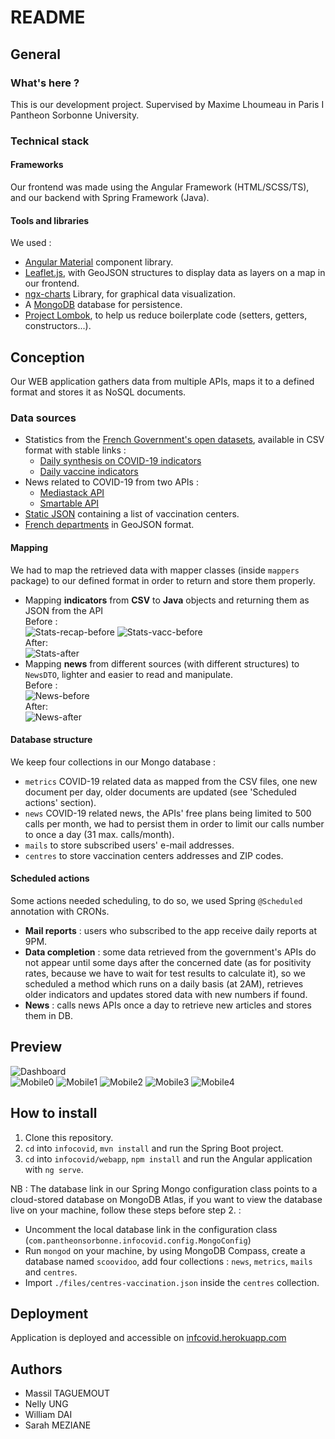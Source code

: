 # README #

## General ##

### What's here ? ###

This is our development project. Supervised by Maxime Lhoumeau in Paris I Pantheon Sorbonne University.

### Technical stack ###

#### Frameworks ####

Our frontend was made using the Angular Framework (HTML/SCSS/TS), and our backend with Spring Framework (Java).

#### Tools and libraries ####

We used :

* [Angular Material](https://material.angular.io/) component library.  
* [Leaflet.js](https://leafletjs.com/), with GeoJSON structures to display data as layers on a map in our frontend.  
* [ngx-charts](https://github.com/swimlane/ngx-charts) Library, for graphical data visualization.  
* A [MongoDB](https://www.mongodb.com/fr) database for persistence.  
* [Project Lombok](https://projectlombok.org/), to help us reduce boilerplate code (setters, getters, constructors...).


## Conception ##

Our WEB application gathers data from multiple APIs, maps it to a defined format and stores it as NoSQL documents.

### Data sources ###

* Statistics from the [French Government's open datasets](data.gouv.fr), available in CSV format with stable links :
    * [Daily synthesis on COVID-19 indicators](https://www.data.gouv.fr/fr/datasets/synthese-des-indicateurs-de-suivi-de-lepidemie-covid-19/)
    * [Daily vaccine indicators](https://www.data.gouv.fr/fr/datasets/donnees-relatives-aux-personnes-vaccinees-contre-la-covid-19-1/)
* News related to COVID-19 from two APIs :
    * [Mediastack API](https://mediastack.com/)
    * [Smartable API](https://rapidapi.com/SmartableAI/api/coronavirus-smartable)
* [Static JSON](https://www.data.gouv.fr/fr/datasets/lieux-de-vaccination-contre-la-covid-19/) containing a list
  of vaccination centers.
* [French departments](https://github.com/gregoiredavid/france-geojson) in GeoJSON format.

#### Mapping ###

We had to map the retrieved data with mapper classes (inside `mappers` package) to our defined format in order to return 
and store them properly.  

* Mapping **indicators** from **CSV** to **Java** objects and returning them as JSON from the API  
  Before :  
    ![Stats-recap-before](files/img/data/stats-recap-before.png) ![Stats-vacc-before](files/img/data/stats-vacc-before.png)  
  After:  
    ![Stats-after](files/img/data/stats-after.png)  
* Mapping **news** from different sources (with different structures) to `NewsDTO`, lighter and easier to read and manipulate.  
  Before :  
    ![News-before](files/img/data/news-before.png)  
  After:  
    ![News-after](files/img/data/news-after.png)  


#### Database structure ###

We keep four collections in our Mongo database :  

* `metrics` COVID-19 related data as mapped from the CSV files, one new document per day,
   older documents are updated (see 'Scheduled actions' section).  
* `news` COVID-19 related news, the APIs' free plans being limited to 500 calls per month, we had to persist them
   in order to limit our calls number to once a day (31 max. calls/month).  
* `mails` to store subscribed users' e-mail addresses.  
* `centres` to store vaccination centers addresses and ZIP codes.  

#### Scheduled actions ###

Some actions needed scheduling, to do so, we used Spring `@Scheduled` annotation with CRONs.
* **Mail reports** : users who subscribed to the app receive daily reports at 9PM.
* **Data completion** : some data retrieved from the government's APIs do not appear until some days after the concerned 
  date (as for positivity rates, because we have to wait for test results to calculate it), so we scheduled a method
  which runs on a daily basis (at 2AM), retrieves older indicators and updates stored data with new numbers if found.
* **News** : calls news APIs once a day to retrieve new articles and stores them in DB.


## Preview ##

![Dashboard](files/img/preview/dashboard.png)  
![Mobile0](files/img/preview/mobile-0.png)
![Mobile1](files/img/preview/mobile-1.png)
![Mobile2](files/img/preview/mobile-2.png)
![Mobile3](files/img/preview/mobile-3.png)
![Mobile4](files/img/preview/mobile-4.png)


## How to install ##


1. Clone this repository.  
2. `cd` into `infocovid`, `mvn install` and run the Spring Boot project.  
3. `cd` into `infocovid/webapp`, `npm install` and run the Angular application with `ng serve`.  

NB : The database link in our Spring Mongo configuration class points to a cloud-stored database on MongoDB Atlas,
if you want to view the database live on your machine, follow these steps before step 2. :  

* Uncomment the local database link in the configuration class (`com.pantheonsorbonne.infocovid.config.MongoConfig`)  
* Run `mongod` on your machine, by using MongoDB Compass, create a database named `scoovidoo`, add four collections :
  `news`, `metrics`, `mails` and `centres`.  
* Import `./files/centres-vaccination.json` inside the `centres` collection.  


## Deployment ##
Application is deployed and accessible on [infcovid.herokuapp.com](https://infcovid.herokuapp.com)


## Authors ##
* Massil TAGUEMOUT
* Nelly UNG
* William DAI
* Sarah MEZIANE